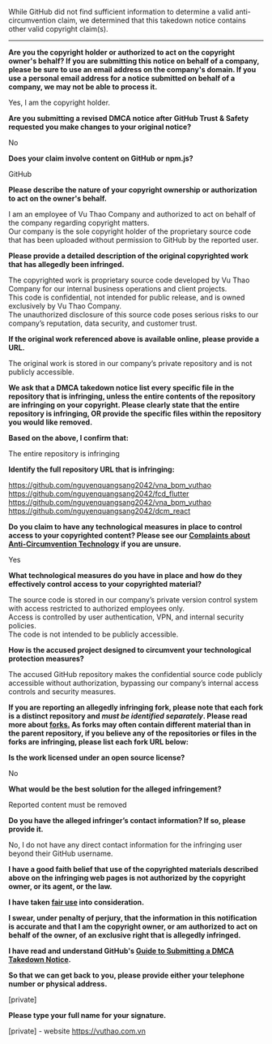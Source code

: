 While GitHub did not find sufficient information to determine a valid anti-circumvention claim, we determined that this takedown notice contains other valid copyright claim(s).

---

**Are you the copyright holder or authorized to act on the copyright owner's behalf? If you are submitting this notice on behalf of a company, please be sure to use an email address on the company's domain. If you use a personal email address for a notice submitted on behalf of a company, we may not be able to process it.**

Yes, I am the copyright holder.

**Are you submitting a revised DMCA notice after GitHub Trust & Safety requested you make changes to your original notice?**

No

**Does your claim involve content on GitHub or npm.js?**

GitHub

**Please describe the nature of your copyright ownership or authorization to act on the owner's behalf.**

I am an employee of Vu Thao Company and authorized to act on behalf of the company regarding copyright matters.  
Our company is the sole copyright holder of the proprietary source code that has been uploaded without permission to GitHub by the reported user.

**Please provide a detailed description of the original copyrighted work that has allegedly been infringed.**

The copyrighted work is proprietary source code developed by Vu Thao Company for our internal business operations and client projects.  
This code is confidential, not intended for public release, and is owned exclusively by Vu Thao Company.  
The unauthorized disclosure of this source code poses serious risks to our company’s reputation, data security, and customer trust.

**If the original work referenced above is available online, please provide a URL.**

The original work is stored in our company’s private repository and is not publicly accessible.

**We ask that a DMCA takedown notice list every specific file in the repository that is infringing, unless the entire contents of the repository are infringing on your copyright. Please clearly state that the entire repository is infringing, OR provide the specific files within the repository you would like removed.**

**Based on the above, I confirm that:**

The entire repository is infringing

**Identify the full repository URL that is infringing:**

https://github.com/nguyenquangsang2042/vna_bpm_vuthao  
https://github.com/nguyenquangsang2042/fcd_flutter  
https://github.com/nguyenquangsang2042/vna_bpm_vuthao  
https://github.com/nguyenquangsang2042/dcm_react

**Do you claim to have any technological measures in place to control access to your copyrighted content? Please see our <a href="https://docs.github.com/articles/guide-to-submitting-a-dmca-takedown-notice#complaints-about-anti-circumvention-technology">Complaints about Anti-Circumvention Technology</a> if you are unsure.**

Yes

**What technological measures do you have in place and how do they effectively control access to your copyrighted material?**

The source code is stored in our company’s private version control system with access restricted to authorized employees only.  
Access is controlled by user authentication, VPN, and internal security policies.  
The code is not intended to be publicly accessible.
  
**How is the accused project designed to circumvent your technological protection measures?**

The accused GitHub repository makes the confidential source code publicly accessible without authorization,
bypassing our company’s internal access controls and security measures.

**If you are reporting an allegedly infringing fork, please note that each fork is a distinct repository and <i>must be identified separately</i>. Please read more about <a href="https://docs.github.com/articles/dmca-takedown-policy#b-what-about-forks-or-whats-a-fork">forks.</a> As forks may often contain different material than in the parent repository, if you believe any of the repositories or files in the forks are infringing, please list each fork URL below:**

**Is the work licensed under an open source license?**

No

**What would be the best solution for the alleged infringement?**

Reported content must be removed

**Do you have the alleged infringer’s contact information? If so, please provide it.**

No, I do not have any direct contact information for the infringing user beyond their GitHub username.

**I have a good faith belief that use of the copyrighted materials described above on the infringing web pages is not authorized by the copyright owner, or its agent, or the law.**

**I have taken <a href="https://www.lumendatabase.org/topics/22">fair use</a> into consideration.**

**I swear, under penalty of perjury, that the information in this notification is accurate and that I am the copyright owner, or am authorized to act on behalf of the owner, of an exclusive right that is allegedly infringed.**

**I have read and understand GitHub's <a href="https://docs.github.com/articles/guide-to-submitting-a-dmca-takedown-notice/">Guide to Submitting a DMCA Takedown Notice</a>.**

**So that we can get back to you, please provide either your telephone number or physical address.**

[private]

**Please type your full name for your signature.**

[private] - website https://vuthao.com.vn
